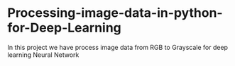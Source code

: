 # Processing-image-data-in-python-for-Deep-Learning
In this project we have process image data from RGB to Grayscale for deep learning Neural Network
